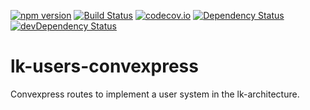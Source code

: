 [![npm version](https://badge.fury.io/js/lk-users-convexpress.svg)](https://badge.fury.io/js/lk-users-convexpress)
[![Build Status](https://travis-ci.org/lk-architecture/lk-users-convexpress.svg?branch=master)](https://travis-ci.org/lk-architecture/lk-users-convexpress)
[![codecov.io](https://codecov.io/github/lk-architecture/lk-users-convexpress/coverage.svg?branch=master)](https://codecov.io/github/lk-architecture/lk-users-convexpress?branch=master)
[![Dependency Status](https://david-dm.org/lk-architecture/lk-users-convexpress.svg)](https://david-dm.org/lk-architecture/lk-users-convexpress)
[![devDependency Status](https://david-dm.org/lk-architecture/lk-users-convexpress/dev-status.svg)](https://david-dm.org/lk-architecture/lk-users-convexpress#info=devDependencies)

# lk-users-convexpress

Convexpress routes to implement a user system in the lk-architecture.
